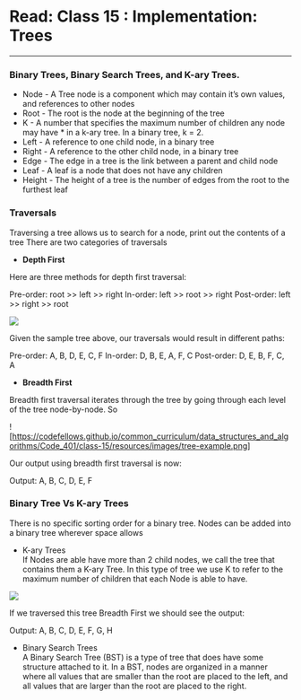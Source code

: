 # Read: Class 15 : Implementation: Trees

- - -

### Binary Trees, Binary Search Trees, and K-ary Trees.


* Node - A Tree node is a component which may contain it’s own values, and references to other nodes
* Root - The root is the node at the beginning of the tree
* K - A number that specifies the maximum number of children any node may have * in a k-ary tree. In a binary tree, k = 2.
* Left - A reference to one child node, in a binary tree
* Right - A reference to the other child node, in a binary tree
* Edge - The edge in a tree is the link between a parent and child node
* Leaf - A leaf is a node that does not have any children
* Height - The height of a tree is the number of edges from the root to the furthest leaf

### Traversals 

 Traversing a tree allows us to search for a node, print out the contents of a tree There are two categories of traversals 

* **Depth First**

 Here are three methods for depth first traversal:

Pre-order: root >> left >> right
In-order: left >> root >> right
Post-order: left >> right >> root


![](https://codefellows.github.io/common_curriculum/data_structures_and_algorithms/Code_401/class-15/resources/images/tree-example.png)

Given the sample tree above, our traversals would result in different paths:

Pre-order: A, B, D, E, C, F
In-order: D, B, E, A, F, C
Post-order: D, E, B, F, C, A

* **Breadth First**

Breadth first traversal iterates through the tree by going through each level of the tree node-by-node. So

![https://codefellows.github.io/common_curriculum/data_structures_and_algorithms/Code_401/class-15/resources/images/tree-example.png]

Our output using breadth first traversal is now:

Output: A, B, C, D, E, F

### Binary Tree Vs K-ary Trees

There is no specific sorting order for a binary tree. Nodes can be added into a binary tree wherever space allows   

* K-ary Trees   
If Nodes are able have more than 2 child nodes, we call the tree that contains them a K-ary Tree. In this type of tree we use K to refer to the maximum number of children that each Node is able to have.



![](https://codefellows.github.io/common_curriculum/data_structures_and_algorithms/Code_401/class-15/resources/images/KaryTree1.png)


If we traversed this tree Breadth First we should see the output:

Output: A, B, C, D, E, F, G, H


* Binary Search Trees   
A Binary Search Tree (BST) is a type of tree that does have some structure attached to it. In a BST, nodes are organized in a manner where all values that are smaller than the root are placed to the left, and all values that are larger than the root are placed to the right.   

